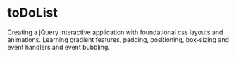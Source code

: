 # toDoList

Creating a jQuery interactive application with foundational css layouts and animations. 
Learning gradient features, padding, positioning, box-sizing and event handlers and event
bubbling. 
